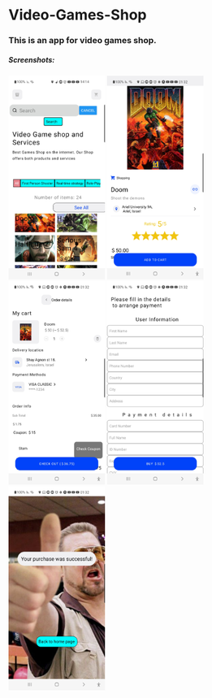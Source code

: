 # Video-Games-Shop
<h3>This is an app for video games shop.</h3>
<h5>Screenshots:</h5>
<div>
  <img src="VideoGames/assets/screenshots/ShopHomeScreen.jpg" alt="drawing" width="190"/>
  <img src="VideoGames/assets/screenshots/ShopProductInfo.jpg" alt="drawing" width="190"/>
  <img src="VideoGames/assets/screenshots/ShopMyCart.jpg" alt="drawing" width="190"/>
  <img src="VideoGames/assets/screenshots/ShopPayment.jpg" alt="drawing" width="190"/>
  <img src="VideoGames/assets/screenshots/ShopSuccess.jpg" alt="drawing" width="190"/>
</div>
